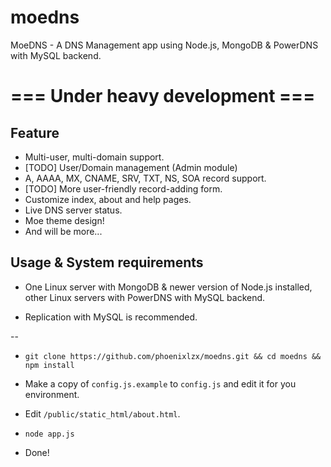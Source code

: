 moedns
======

MoeDNS - A DNS Management app using Node.js, MongoDB &amp; PowerDNS with MySQL backend.

# === Under heavy development ===

## Feature

* Multi-user, multi-domain support.
* [TODO] User/Domain management (Admin module)
* A, AAAA, MX, CNAME, SRV, TXT, NS, SOA record support.
* [TODO] More user-friendly record-adding form.
* Customize index, about and help pages.
* Live DNS server status.
* Moe theme design!
* And will be more...

## Usage & System requirements

* One Linux server with MongoDB & newer version of Node.js installed, other Linux servers with PowerDNS with MySQL backend.

* Replication with MySQL is recommended.

--

* `git clone https://github.com/phoenixlzx/moedns.git && cd moedns && npm install`

* Make a copy of `config.js.example` to `config.js` and edit it for you environment.

* Edit `/public/static_html/about.html`.

* `node app.js`

* Done!



